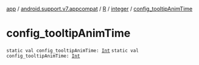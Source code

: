 [app](../../../index.md) / [android.support.v7.appcompat](../../index.md) / [R](../index.md) / [integer](index.md) / [config_tooltipAnimTime](.)

# config_tooltipAnimTime

`static val config_tooltipAnimTime: `[`Int`](https://kotlinlang.org/api/latest/jvm/stdlib/kotlin/-int/index.html)
`static val config_tooltipAnimTime: `[`Int`](https://kotlinlang.org/api/latest/jvm/stdlib/kotlin/-int/index.html)